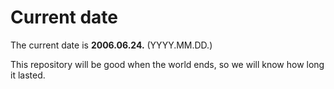 # Current date

The current date is **2006.06.24.** (YYYY.MM.DD.)

This repository will be good when the world ends, so we will know how long it lasted.